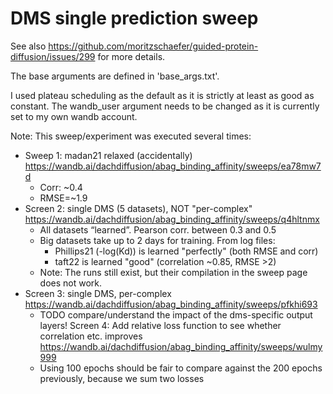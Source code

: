 DMS single prediction sweep
====================================

See also https://github.com/moritzschaefer/guided-protein-diffusion/issues/299 for more details.

The base arguments are defined in 'base_args.txt'.

I used plateau scheduling as the default as it is strictly at least as good as constant. The wandb_user argument needs to be changed as it is currently set to my own wandb account.

Note: This sweep/experiment was executed several times:

- Sweep 1: madan21 relaxed (accidentally) https://wandb.ai/dachdiffusion/abag_binding_affinity/sweeps/ea78mw7d
  - Corr: ~0.4
  - RMSE=~1.9
- Screen 2: single DMS (5 datasets), NOT "per-complex" https://wandb.ai/dachdiffusion/abag_binding_affinity/sweeps/q4hltnmx
  - All datasets “learned”. Pearson corr. between 0.3 and 0.5
  - Big datasets take up to 2 days for training. From log files:
    - Phillips21 (-log(Kd)) is learned "perfectly" (both RMSE and corr)
    - taft22 is learned "good" (correlation ~0.85, RMSE >2)
  - Note: The runs still exist, but their compilation in the sweep page does not work.
- Screen 3: single DMS, per-complex https://wandb.ai/dachdiffusion/abag_binding_affinity/sweeps/pfkhi693
  - TODO compare/understand the impact of the dms-specific output layers!
Screen 4: Add relative loss function to see whether correlation etc. improves https://wandb.ai/dachdiffusion/abag_binding_affinity/sweeps/wulmy999
  - Using 100 epochs should be fair to compare against the 200 epochs previously, because we sum two losses
